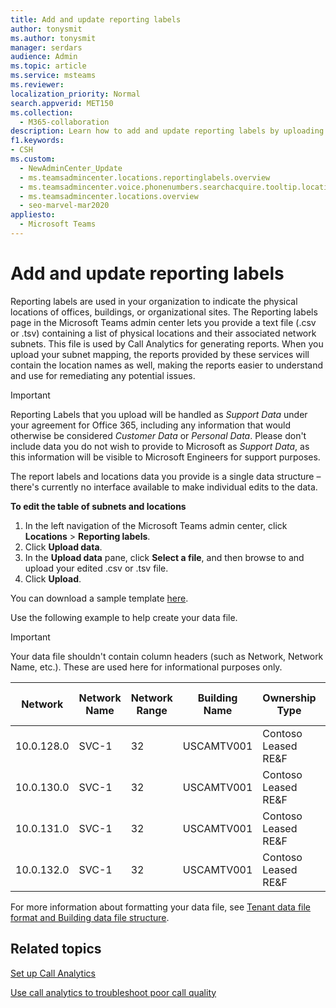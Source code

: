 ```yaml
---
title: Add and update reporting labels
author: tonysmit
ms.author: tonysmit
manager: serdars
audience: Admin
ms.topic: article
ms.service: msteams
ms.reviewer: 
localization_priority: Normal
search.appverid: MET150
ms.collection: 
  - M365-collaboration
description: Learn how to add and update reporting labels by uploading a text file that contains a list of physical locations and associated subnets.
f1.keywords:
- CSH
ms.custom:
  - NewAdminCenter_Update
  - ms.teamsadmincenter.locations.reportinglabels.overview
  - ms.teamsadmincenter.voice.phonenumbers.searchacquire.tooltip.location
  - ms.teamsadmincenter.locations.overview
  - seo-marvel-mar2020
appliesto: 
  - Microsoft Teams
---
```


# Add and update reporting labels

Reporting labels are used in your organization to indicate the physical locations of offices, buildings, or organizational sites. The Reporting labels page in the Microsoft Teams admin center lets you provide a text file (.csv or .tsv) containing a list of physical locations and their associated network subnets. This file is used by Call Analytics for generating reports. When you upload your subnet mapping, the reports provided by these services will contain the location names as well, making the reports easier to understand and use for remediating any potential issues.

> [!IMPORTANT]
> Reporting Labels that you upload will be handled as *Support Data* under your agreement for Office 365, including any information that would otherwise be considered *Customer Data* or *Personal Data*. Please don't include data you do not wish to provide to Microsoft as *Support Data*, as this information will be visible to Microsoft Engineers for support purposes.

The report labels and locations data you provide is a single data structure – there's currently no interface available to make individual edits to the data.

**To edit the table of subnets and locations**

1. In the left navigation of the Microsoft Teams admin center, click **Locations** > **Reporting labels**.
2. Click **Upload data**.
3. In the **Upload data** pane, click **Select a file**, and then browse to and upload your edited .csv or .tsv file.
4. Click **Upload**.

You can download a sample template [here](https://github.com/MicrosoftDocs/OfficeDocs-SkypeForBusiness/blob/live/Teams/downloads/locations-template.zip?raw=true).

Use the following example to help create your data file.

> [!IMPORTANT]
> Your data file shouldn't contain column headers (such as Network, Network Name, etc.). These are used here for informational purposes only. <br>

|Network|Network Name|Network Range|Building Name|Ownership Type|Building Type|Building Office Type|City|Zip Code|Country|State|Region|Inside Corp|Express Route|
|-|-|-|-|-|-|-|-|-|-|-|-|-|-|
|10.0.128.0    |SVC-1|32|USCAMTV001|Contoso Leased RE&F|Office|RE&F|Mountain View|94043|US|CA|US|1|1|
|10.0.130.0    |SVC-1|32|USCAMTV001|Contoso Leased RE&F|Office|RE&F|Mountain View|94043|US|CA|US|1|1|
|10.0.131.0    |SVC-1|32|USCAMTV001|Contoso Leased RE&F|Office|RE&F|Mountain View|94043|US|CA|US|1|1|
|10.0.132.0    |SVC-1|32|USCAMTV001|Contoso Leased RE&F|Office|RE&F|Mountain View|94043|US|CA|US|1|1|

For more information about formatting your data file, see [Tenant data file format and Building data file structure](CQD-upload-tenant-building-data.md#upload-building-data-file).

## Related topics

[Set up Call Analytics](set-up-call-analytics.md)

[Use call analytics to troubleshoot poor call quality](use-call-analytics-to-troubleshoot-poor-call-quality.md)
